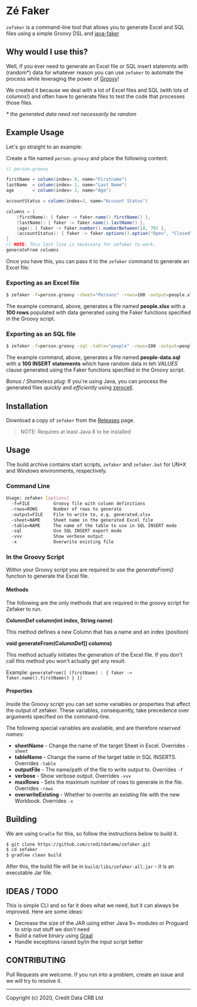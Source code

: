 Zé Faker
========

`zefaker` is a command-line tool that allows you to generate Excel and SQL files 
using a simple Groovy DSL and [java-faker](https://github.com/DiUS/java-faker)

## Why would I use this?

Well, if you ever need to generate an Excel file or SQL insert statemnts 
with (random*) data for whatever reason you can use `zefaker` to automate the 
process while leveraging the power of [Groovy](https://www.groovy-lang.org)!

We created it because we deal with a lot of Excel files and SQL (with lots of columns!) 
and often have to generate files to test the code that processes those files.

_* the generated data need not necessarily be random_

## Example Usage

Let's go straight to an example:

Create a file named `person.groovy` and place the following content:

```groovy
// person.groovy

firstName = column(index= 0, name="Firstname")
lastName  = column(index= 1, name="Last Name")
age       = column(index= 2, name="Age")

accountStatus = column(index=3, name="Account Status")

columns = [
    (firstName): { faker -> faker.name().firstName() },
    (lastName): { faker -> faker.name().lastName() },
    (age): { faker -> faker.number().numberBetween(18, 70) },
    (accountStatus): { faker -> faker.options().option("Open", "Closed") }
]
// NOTE: This last line is necessary for zefaker to work.
generateFrom columns
```

Once you have this, you can pass it to the `zefaker` command to generate an Excel file:

### Exporting as an Excel file

```sh
$ zefaker -f=person.groovy -sheet="Persons" -rows=100 -output=people.xlsx
```

The example command, above, generates a file named **people.xlsx** with a **100 rows** populated
with data generated using the Faker functions specified in the Groovy script.

### Exporting as an SQL file

```sh
$ zefaker -f=person.groovy -sql -table="people" -rows=100 -output=people-data.sql
```

The example command, above, generates a file named **people-data.sql** with a 
**100 INSERT statements** which have random data in teh _VALUES_ clause
generated using the Faker functions specified in the Groovy script.

_Bonus / Shameless plug_: If you're using Java, you can process the generated files _quickly_ and 
_efficiently_ using [zerocell](https://github.com/creditdatamw/zerocell).

## Installation

Download a copy of `zefaker` from the [Releases](https://github.com/creditdatamw/zefaker/releases) page.

> NOTE: Requires at least Java 8 to be installed

## Usage

The build archive contains start scripts, `zefaker` and `zefaker.bat` for UN*X and Windows environments, respectively.

### Command Line

```sh
Usage: zefaker [options]
  -f=FILE         Groovy file with column definitions
  -rows=ROWS      Number of rows to generate
  -output=FILE    File to write to, e.g. generated.xlsx
  -sheet=NAME     Sheet name in the generated Excel file
  -table=NAME     The name of the table to use in SQL INSERT mode
  -sql            Use SQL INSERT export mode
  -vvv            Show verbose output
  -x              Overwrite existing file
```

### In the Groovy Script

Within your Groovy script you are required to use the *generateFrom(<map>)* 
function to generate the Excel file.

#### Methods

The following are the only methods that are required in the groovy script for 
Zefaker to run. 

**ColumnDef column(int index, String name)**


This method defines a new Column that has a name and an index (position)

**void generateFrom(ColumnDef[] columns)**

This method actually initiates the generation of the Excel file. If you don't
call this method you won't actually get any result. 

Example: `generateFrom([ (firstName) : { faker -> faker.name().firstName() } ])`

#### Properties

Inside the Groovy script you can set some variables or properties that affect the 
output of zefaker. These variables, consequently, take precedence over arguments 
specified on the command-line. 

The following special variables are available, and are therefore *reserved names*:

* **sheetName** - Change the name of the target Sheet in Excel. Overrides `-sheet`
* **tableName** - Change the name of the target table in SQL INSERTS. Overrides `-table`
* **outputFile** - The name/path of the file to write output to. Overrides `-f`
* **verbose** - Show verbose output. Overrides `-vvv`
* **maxRows** - Sets the maximum number of rows to generate in the file. Overrides `-rows`
* **overwriteExisting** - Whether to overrite an existing file with the new Workbook. Overrides `-x`

## Building

We are using `Gradle` for this, so follow the instructions below to build it.

```sh
$ git clone https://github.com/creditdatamw/zefaker.git
$ cd zefaker
$ gradlew clean build
```

After this, the build file will be in `build/libs/zefaker-all.jar` - it is an executable Jar file.

## IDEAS / TODO

This is simple CLI and so far it does what we need, but it can always be improved.
Here are some ideas:

- Decrease the size of the JAR using either Java 9+ modules or Proguard to strip out stuff we don't need
- Build a native binary using [Graal](https://www.graalvm.org/)
- Handle exceptions raised by/in the input script better

## CONTRIBUTING

Pull Requests are welcome. If you run into a problem, create an issue and we will try to resolve it.

---

Copyright (c) 2020, Credit Data CRB Ltd